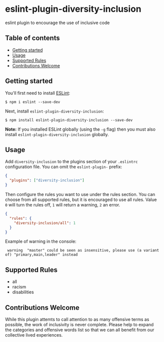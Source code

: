 # eslint-plugin-diversity-inclusion

eslint plugin to encourage the use of inclusive code

## Table of contents

- [Getting started](#getting-started)
- [Usage](#usage)
- [Supported Rules](#supported-rules)
- [Contributions Welcome](#contributions-welcome)

## Getting started

You'll first need to install [ESLint](http://eslint.org):

    $ npm i eslint --save-dev

Next, install `eslint-plugin-diversity-inclusion`:

    $ npm install eslint-plugin-diversity-inclusion --save-dev

**Note:** If you installed ESLint globally (using the `-g` flag) then you must also install
`eslint-plugin-diversity-inclusion` globally.

## Usage

Add `diversity-inclusion` to the plugins section of your `.eslintrc` configuration file. You can
omit the `eslint-plugin-` prefix:

```json
{
  "plugins": ["diversity-inclusion"]
}
```

Then configure the rules you want to use under the rules section. You can choose from all supported
rules, but it is encouraged to use all rules. Value `0` will turn the rules off, `1` will return a
warning, `2` an error.

```json
{
  "rules": {
    "diversity-inclusion/all": 1
  }
}
```
Example of warning in the console:

```
 warning  "master" could be seen as insensitive, please use (a variant of) "primary,main,leader" instead 
 ```

## Supported Rules

- all
- racism
- disabilities

## Contributions Welcome

While this plugin attemts to call attention to as many offensive terms as possible, the work of
inclusivity is never complete. Please help to expand the categories and offensive words list so that
we can all benefit from our collective lived experiences.
